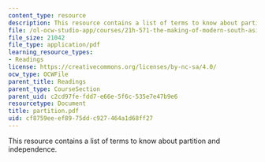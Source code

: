 ```yaml
---
content_type: resource
description: This resource contains a list of terms to know about partition and independence.
file: /ol-ocw-studio-app/courses/21h-571-the-making-of-modern-south-asia-fall-2006/cf8759eeef8975ddc927464a1d68ff27_partition.pdf
file_size: 21042
file_type: application/pdf
learning_resource_types:
- Readings
license: https://creativecommons.org/licenses/by-nc-sa/4.0/
ocw_type: OCWFile
parent_title: Readings
parent_type: CourseSection
parent_uid: c2cd97fe-fdd7-e66e-5f6c-535e7e47b9e6
resourcetype: Document
title: partition.pdf
uid: cf8759ee-ef89-75dd-c927-464a1d68ff27
---
```

This resource contains a list of terms to know about partition and independence.